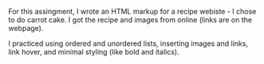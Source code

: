 For this assingment, I wrote an HTML markup for a recipe webiste - I chose to do carrot cake. I got the recipe and images from online (links are on the webpage). 

I practiced using ordered and unordered lists, inserting images and links, link hover, and minimal styling (like bold and italics). 